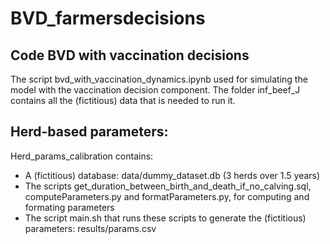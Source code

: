 # BVD_farmersdecisions


## Code BVD with vaccination decisions
The script bvd_with_vaccination_dynamics.ipynb used for simulating the model with the vaccination decision component.
The folder inf_beef_J contains all the (fictitious) data that is needed to run it.

## Herd-based parameters:

Herd_params_calibration contains:
- A (fictitious) database: data/dummy_dataset.db (3 herds over 1.5 years) 
- The scripts get_duration_between_birth_and_death_if_no_calving.sql, computeParameters.py and formatParameters.py, for computing and formating parameters
- The script main.sh that runs these scripts to generate the (fictitious) parameters: results/params.csv
